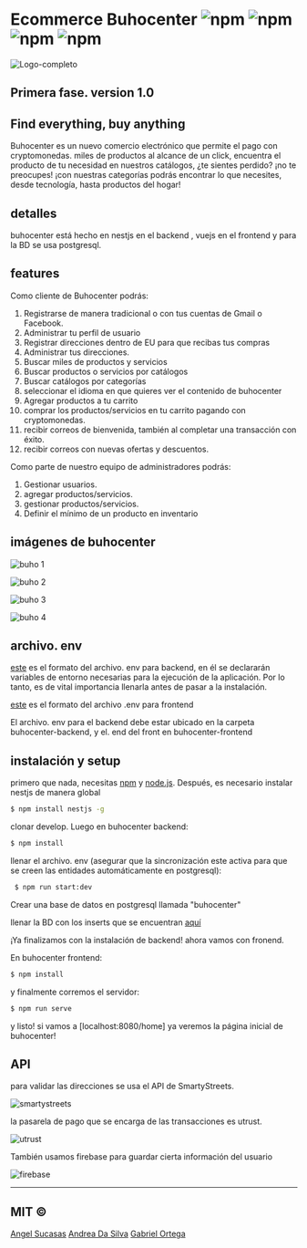 # Ecommerce Buhocenter ![npm](https://img.shields.io/badge/node-v8.12.0-green) ![npm](https://img.shields.io/badge/vue-vXYZ-red) ![npm](https://img.shields.io/badge/version-1.0-blue) ![npm](https://img.shields.io/badge/postgresql-v.11or12-blue)

![Logo-completo](https://user-images.githubusercontent.com/44983658/82739421-64d46c00-9d0d-11ea-87ea-c8c1d27f2a21.png)
## Primera fase. version 1.0

## Find everything, buy anything

 Buhocenter es un nuevo comercio electrónico que permite el pago con cryptomonedas. miles de productos al alcance de un click, encuentra el producto de tu necesidad en nuestros catálogos, ¿te sientes perdido? ¡no te preocupes! ¡con nuestras categorías podrás encontrar lo que necesites, desde tecnología, hasta productos del hogar!
 
 ## detalles
 
  buhocenter está hecho en nestjs en el backend , vuejs en el frontend y para la BD se usa postgresql.
  
 
## features

 Como cliente de Buhocenter podrás:
 
 1. Registrarse de manera tradicional o con tus cuentas de Gmail o Facebook.
 2. Administrar tu perfil de usuario
 3. Registrar direcciones dentro de EU para que recibas tus compras
 4. Administrar tus direcciones.
 5. Buscar miles de productos y servicios
 6. Buscar productos o servicios por catálogos
 7. Buscar catálogos por categorías
 8. seleccionar el idioma en que quieres ver el contenido de buhocenter
 9. Agregar productos a tu carrito
 10. comprar los productos/servicios en tu carrito pagando con cryptomonedas.
 11. recibir correos de bienvenida, también al completar una transacción con éxito.
 12. recibir correos con nuevas ofertas y descuentos.
   
Como parte de nuestro equipo de administradores podrás:
   
 1. Gestionar usuarios.
 2. agregar productos/servicios.
 3. gestionar productos/servicios.
 4. Definir el mínimo de un producto en inventario
   

## imágenes de buhocenter

![buho 1](https://user-images.githubusercontent.com/44983658/82739440-82a1d100-9d0d-11ea-8522-e10486e998d4.PNG)

![buho 2](https://user-images.githubusercontent.com/44983658/82739498-065bbd80-9d0e-11ea-806b-8fb17892fc1d.PNG)

![buho 3](https://user-images.githubusercontent.com/44983658/82739510-1d9aab00-9d0e-11ea-9b4d-efb41561c9e0.PNG)

![buho 4](https://user-images.githubusercontent.com/44983658/82739518-31dea800-9d0e-11ea-9857-599181fa434c.PNG)


## archivo. env

[este](https://github.com/ingswucab/consorcio2-buhocenter/blob/develop/buhocenter-backend/.env.test) es el formato del archivo. env para backend, en él se declararán variables de entorno necesarias para la ejecución de
la aplicación. Por lo tanto, es de vital importancia llenarla antes de pasar a la instalación.

[este](https://github.com/ingswucab/consorcio2-buhocenter/blob/develop/buhocenter-frontend/.env.test) es el formato del archivo .env para frontend

El archivo. env para el backend debe estar ubicado en la carpeta buhocenter-backend, y el. end del front en buhocenter-frontend

## instalación y setup

primero que nada, necesitas [npm](https://npmjs.org) y [node.js](https://nodejs.org/es/).
Después, es necesario instalar nestjs de manera global

 ```bash
 $ npm install nestjs -g
 ```

clonar develop. Luego en buhocenter backend:
 ```bash
 $ npm install
 ```
llenar el archivo. env (asegurar que la sincronización este activa para que se creen las entidades automáticamente en postgresql):

```bash
 $ npm run start:dev
 ```
 Crear una base de datos en postgresql llamada "buhocenter"
 
 llenar la BD con los inserts que se encuentran [aquí](https://github.com/ingswucab/consorcio2-buhocenter/blob/develop/buhocenter-backend/db/inserts.sql)

¡Ya finalizamos con la instalación de backend!  ahora vamos con fronend.

En buhocenter frontend:

 ```bash
 $ npm install
 ```
 y finalmente corremos el servidor:
 
 ```bash
 $ npm run serve
 ```
 
 y listo! si vamos a [localhost:8080/home] ya veremos la página inicial de buhocenter!


## API

para validar las direcciones se usa el API de SmartyStreets.

![smartystreets](https://user-images.githubusercontent.com/44983658/82739607-bcbfa280-9d0e-11ea-8c74-cc5102c479a2.png)

la pasarela de pago que se encarga de las transacciones es utrust.

![utrust](https://user-images.githubusercontent.com/44983658/82739619-dbbe3480-9d0e-11ea-980c-a043ec5ec2e0.jpg)

También usamos firebase para guardar cierta información del usuario

![firebase](https://user-images.githubusercontent.com/44983658/82739665-69018900-9d0f-11ea-8317-5678d71a384e.png)

---------------------------
## MIT © 
 [Angel Sucasas](mailto:aasucasas.17@est.ucab.edu.ve)
 [Andrea Da Silva](mailto:avdasilvab.17@est.ucab.edu.ve)
 [Gabriel Ortega](mailto:geortega.17@est.ucab.edu.ve)

